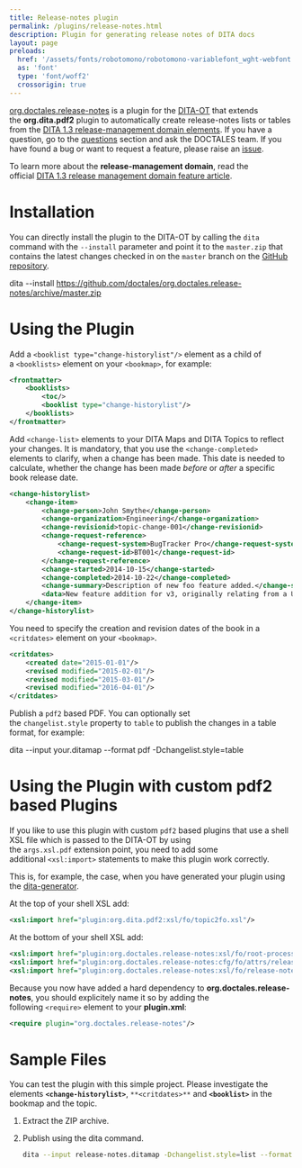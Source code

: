 ```yaml
---
title: Release-notes plugin
permalink: /plugins/release-notes.html
description: Plugin for generating release notes of DITA docs
layout: page
preloads:
  href: '/assets/fonts/robotomono/robotomono-variablefont_wght-webfont.woff2'
  as: 'font'
  type: 'font/woff2'
  crossorigin: true
---
```


[org.doctales.release-notes](https://github.com/doctales/org.doctales.release-notes) is a plugin for the [DITA-OT](http://dita-ot.github.io/) that extends the **org.dita.pdf2** plugin to automatically create release-notes lists or tables from the [DITA 1.3 release-management domain elements](http://docs.oasis-open.org/dita/dita/v1.3/os/part3-all-inclusive/archSpec/technicalContent/releaseManagement-domain.html#dita_release_management_domain_topic). If you have a question, go to the [questions](https://doctales.atlassian.net/wiki/display/J2D/questions/onboarding) section and ask the DOCTALES team. If you have found a bug or want to request a feature, please raise an [issue](https://github.com/doctales/org.doctales.javaProperties2Dita/issues).

To learn more about the **release-management domain**, read the official [DITA 1.3 release management domain feature article](https://www.oasis-open.org/committees/download.php/56339/Release_Management_WP.pdf).

  

Installation
============

You can directly install the plugin to the DITA-OT by calling the `dita` command with the `--install` parameter and point it to the `master.zip` that contains the latest changes checked in on the `master` branch on the [GitHub repository](https://github.com/doctales/org.doctales.release-notes).

dita --install https://github.com/doctales/org.doctales.release-notes/archive/master.zip

  
Using the Plugin
================

Add a `<booklist type="change-historylist"/>` element as a child of a `<booklists>` element on your `<bookmap>`, for example:

```xml
<frontmatter>
    <booklists>
        <toc/>
        <booklist type="change-historylist"/>
    </booklists>
</frontmatter>
```

Add `<change-list>` elements to your DITA Maps and DITA Topics to reflect your changes. It is mandatory, that you use the `<change-completed>` elements to clarify, when a change has been made. This date is needed to calculate, whether the change has been made _before_ or _after_ a specific book release date.

```xml
<change-historylist>
    <change-item>
        <change-person>John Smythe</change-person>
        <change-organization>Engineering</change-organization>
        <change-revisionid>topic-change-001</change-revisionid>
        <change-request-reference>
            <change-request-system>BugTracker Pro</change-request-system>
            <change-request-id>BT001</change-request-id>
        </change-request-reference>
        <change-started>2014-10-15</change-started>
        <change-completed>2014-10-22</change-completed>
        <change-summary>Description of new foo feature added.</change-summary>
        <data>New feature addition for v3, originally relating from a UI change request that came in from a customer</data>
    </change-item>
</change-historylist>
```

You need to specify the creation and revision dates of the book in a `<critdates>` element on your `<bookmap>`.

```xml
<critdates>
    <created date="2015-01-01"/>
    <revised modified="2015-02-01"/>
    <revised modified="2015-03-01"/>
    <revised modified="2016-04-01"/>
</critdates>
```

Publish a `pdf2` based PDF. You can optionally set the `changelist.style` property to `table` to publish the changes in a table format, for example:

dita --input your.ditamap --format pdf -Dchangelist.style=table

Using the Plugin with custom pdf2 based Plugins
===============================================

If you like to use this plugin with custom `pdf2` based plugins that use a shell XSL file which is passed to the DITA-OT by using the `args.xsl.pdf` extension point, you need to add some additional `<xsl:import>` statements to make this plugin work correctly.

This is, for example, the case, when you have generated your plugin using the [dita-generator](http://dita-generator-hrd.appspot.com/).

At the top of your shell XSL add:

  

```xml
<xsl:import href="plugin:org.dita.pdf2:xsl/fo/topic2fo.xsl"/>
```

At the bottom of your shell XSL add:

  

```xml
<xsl:import href="plugin:org.doctales.release-notes:xsl/fo/root-processing.xsl"/>
<xsl:import href="plugin:org.doctales.release-notes:cfg/fo/attrs/release-notes.xsl"/>
<xsl:import href="plugin:org.doctales.release-notes:xsl/fo/release-notes.xsl"/>
```

  
Because you now have added a hard dependency to **org.doctales.release-notes**, you should explicitely name it so by adding the following `<require>` element to your **plugin.xml**:

  

```xml
<require plugin="org.doctales.release-notes"/>
```

Sample Files
============

You can test the plugin with this simple project. Please investigate the elements **`<change-historylist>`**, `**<critdates>**` and **`<booklist>`** in the bookmap and the topic.

1.  Extract the ZIP archive.
2.  Publish using the dita command.
    
    ```bash
    dita --input release-notes.ditamap -Dchangelist.style=list --format pdf2
    ```